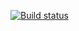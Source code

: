 [![Build status](https://ci.appveyor.com/api/projects/status/8t63isiq5syaf644/branch/main?svg=true)](https://ci.appveyor.com/project/lewkAa/seleniumhw/branch/)